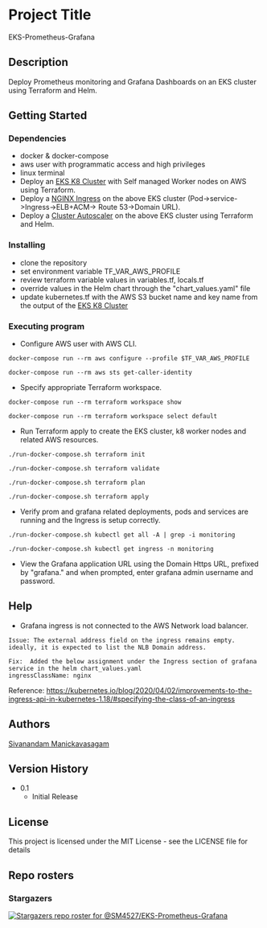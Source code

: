 # Project Title

EKS-Prometheus-Grafana

## Description

Deploy Prometheus monitoring and Grafana Dashboards on an EKS cluster using Terraform and Helm.

## Getting Started

### Dependencies

* docker & docker-compose
* aws user with programmatic access and high privileges 
* linux terminal
* Deploy an [EKS K8 Cluster](https://github.com/SM4527/EKS-Terraform) with Self managed Worker nodes on AWS using Terraform.
* Deploy a [NGINX Ingress](https://github.com/SM4527/EKS-Nginx-Ingress) on the above EKS cluster (Pod->service->Ingress->ELB+ACM-> Route 53->Domain URL).
* Deploy a [Cluster Autoscaler](https://github.com/SM4527/EKS-Cluster-Autoscaler) on the above EKS cluster using Terraform and Helm.

### Installing

* clone the repository
* set environment variable TF_VAR_AWS_PROFILE
* review terraform variable values in variables.tf, locals.tf
* override values in the Helm chart through the "chart_values.yaml" file
* update kubernetes.tf with the AWS S3 bucket name and key name from the output of the [EKS K8 Cluster](https://github.com/SM4527/EKS-Terraform/blob/master/outputs.tf)

### Executing program

* Configure AWS user with AWS CLI.

```
docker-compose run --rm aws configure --profile $TF_VAR_AWS_PROFILE

docker-compose run --rm aws sts get-caller-identity
```

* Specify appropriate Terraform workspace.

```
docker-compose run --rm terraform workspace show

docker-compose run --rm terraform workspace select default
```

* Run Terraform apply to create the EKS cluster, k8 worker nodes and related AWS resources.

```
./run-docker-compose.sh terraform init

./run-docker-compose.sh terraform validate

./run-docker-compose.sh terraform plan

./run-docker-compose.sh terraform apply
```

* Verify prom and grafana related deployments, pods and services are running and the Ingress is setup correctly.

```
./run-docker-compose.sh kubectl get all -A | grep -i monitoring

./run-docker-compose.sh kubectl get ingress -n monitoring
```

* View the Grafana application URL using the Domain Https URL, prefixed by "grafana." and when prompted, enter grafana admin username and password.

## Help

* Grafana ingress is not connected to the AWS Network load balancer. 

```
Issue: The external address field on the ingress remains empty. ideally, it is expected to list the NLB Domain address.

Fix:  Added the below assignment under the Ingress section of grafana service in the helm chart_values.yaml
ingressClassName: nginx

```

Reference: https://kubernetes.io/blog/2020/04/02/improvements-to-the-ingress-api-in-kubernetes-1.18/#specifying-the-class-of-an-ingress

## Authors

[Sivanandam Manickavasagam](https://www.linkedin.com/in/sivanandammanickavasagam)

## Version History

* 0.1
    * Initial Release

## License

This project is licensed under the MIT License - see the LICENSE file for details

## Repo rosters

### Stargazers

[![Stargazers repo roster for @SM4527/EKS-Prometheus-Grafana](https://reporoster.com/stars/dark/SM4527/EKS-Prometheus-Grafana)](https://github.com/SM4527/EKS-Prometheus-Grafana/stargazers)
